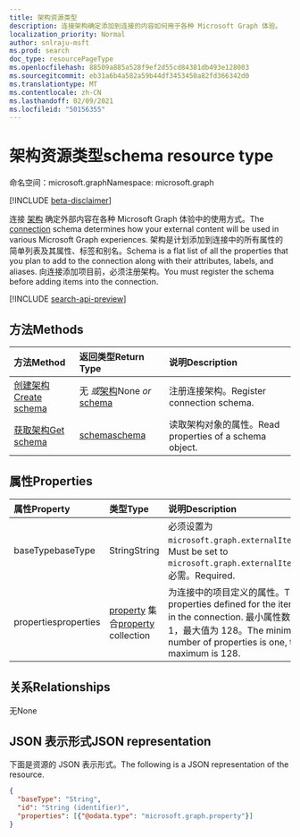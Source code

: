 ```yaml
---
title: 架构资源类型
description: 连接架构确定添加到连接的内容如何用于各种 Microsoft Graph 体验。
localization_priority: Normal
author: snlraju-msft
ms.prod: search
doc_type: resourcePageType
ms.openlocfilehash: 88509a885a528f9ef2d55cd84381db493e128003
ms.sourcegitcommit: eb31a6b4a582a59b44df3453450a82fd366342d0
ms.translationtype: MT
ms.contentlocale: zh-CN
ms.lasthandoff: 02/09/2021
ms.locfileid: "50156355"
---
```

# <a name="schema-resource-type"></a><span data-ttu-id="d0065-103">架构资源类型</span><span class="sxs-lookup"><span data-stu-id="d0065-103">schema resource type</span></span>

<span data-ttu-id="d0065-104">命名空间：microsoft.graph</span><span class="sxs-lookup"><span data-stu-id="d0065-104">Namespace: microsoft.graph</span></span>

[!INCLUDE [beta-disclaimer](../../includes/beta-disclaimer.md)]

<span data-ttu-id="d0065-105">连接 [架构](externalconnection.md) 确定外部内容在各种 Microsoft Graph 体验中的使用方式。</span><span class="sxs-lookup"><span data-stu-id="d0065-105">The [connection](externalconnection.md) schema determines how your external content will be used in various Microsoft Graph experiences.</span></span> <span data-ttu-id="d0065-106">架构是计划添加到连接中的所有属性的简单列表及其属性、标签和别名。</span><span class="sxs-lookup"><span data-stu-id="d0065-106">Schema is a flat list of all the properties that you plan to add to the connection along with their attributes, labels, and aliases.</span></span> <span data-ttu-id="d0065-107">向连接添加项目前，必须注册架构。</span><span class="sxs-lookup"><span data-stu-id="d0065-107">You must register the schema before adding items into the connection.</span></span>

[!INCLUDE [search-api-preview](../../includes/search-api-preview-signup.md)]

## <a name="methods"></a><span data-ttu-id="d0065-108">方法</span><span class="sxs-lookup"><span data-stu-id="d0065-108">Methods</span></span>

| <span data-ttu-id="d0065-109">方法</span><span class="sxs-lookup"><span data-stu-id="d0065-109">Method</span></span>                                                    | <span data-ttu-id="d0065-110">返回类型</span><span class="sxs-lookup"><span data-stu-id="d0065-110">Return Type</span></span>                   | <span data-ttu-id="d0065-111">说明</span><span class="sxs-lookup"><span data-stu-id="d0065-111">Description</span></span> |
|:----------------------------------------------------------|:------------------------------|:--|
| [<span data-ttu-id="d0065-112">创建架构</span><span class="sxs-lookup"><span data-stu-id="d0065-112">Create schema</span></span>](../api/externalconnection-post-schema.md) | <span data-ttu-id="d0065-113">无 *或*[架构](schema.md)</span><span class="sxs-lookup"><span data-stu-id="d0065-113">None *or* [schema](schema.md)</span></span> | <span data-ttu-id="d0065-114">注册连接架构。</span><span class="sxs-lookup"><span data-stu-id="d0065-114">Register connection schema.</span></span> |
| [<span data-ttu-id="d0065-115">获取架构</span><span class="sxs-lookup"><span data-stu-id="d0065-115">Get schema</span></span>](../api/schema-get.md)                        | [<span data-ttu-id="d0065-116">schema</span><span class="sxs-lookup"><span data-stu-id="d0065-116">schema</span></span>](schema.md)           | <span data-ttu-id="d0065-117">读取架构对象的属性。</span><span class="sxs-lookup"><span data-stu-id="d0065-117">Read properties of a schema object.</span></span> |

## <a name="properties"></a><span data-ttu-id="d0065-118">属性</span><span class="sxs-lookup"><span data-stu-id="d0065-118">Properties</span></span>

| <span data-ttu-id="d0065-119">属性</span><span class="sxs-lookup"><span data-stu-id="d0065-119">Property</span></span>   | <span data-ttu-id="d0065-120">类型</span><span class="sxs-lookup"><span data-stu-id="d0065-120">Type</span></span>                               | <span data-ttu-id="d0065-121">说明</span><span class="sxs-lookup"><span data-stu-id="d0065-121">Description</span></span>                |
|:-----------|:-----------------------------------|:---------------------------|
| <span data-ttu-id="d0065-122">baseType</span><span class="sxs-lookup"><span data-stu-id="d0065-122">baseType</span></span>   | <span data-ttu-id="d0065-123">String</span><span class="sxs-lookup"><span data-stu-id="d0065-123">String</span></span>                             | <span data-ttu-id="d0065-124">必须设置为 `microsoft.graph.externalItem`。</span><span class="sxs-lookup"><span data-stu-id="d0065-124">Must be set to `microsoft.graph.externalItem`.</span></span> <span data-ttu-id="d0065-125">必需。</span><span class="sxs-lookup"><span data-stu-id="d0065-125">Required.</span></span> |
| <span data-ttu-id="d0065-126">properties</span><span class="sxs-lookup"><span data-stu-id="d0065-126">properties</span></span> | <span data-ttu-id="d0065-127">[property](property.md) 集合</span><span class="sxs-lookup"><span data-stu-id="d0065-127">[property](property.md) collection</span></span> | <span data-ttu-id="d0065-128">为连接中的项目定义的属性。</span><span class="sxs-lookup"><span data-stu-id="d0065-128">The properties defined for the items in the connection.</span></span> <span data-ttu-id="d0065-129">最小属性数为 1，最大值为 128。</span><span class="sxs-lookup"><span data-stu-id="d0065-129">The minimum number of properties is one, the maximum is 128.</span></span> |

## <a name="relationships"></a><span data-ttu-id="d0065-130">关系</span><span class="sxs-lookup"><span data-stu-id="d0065-130">Relationships</span></span>

<span data-ttu-id="d0065-131">无</span><span class="sxs-lookup"><span data-stu-id="d0065-131">None</span></span>

## <a name="json-representation"></a><span data-ttu-id="d0065-132">JSON 表示形式</span><span class="sxs-lookup"><span data-stu-id="d0065-132">JSON representation</span></span>

<span data-ttu-id="d0065-133">下面是资源的 JSON 表示形式。</span><span class="sxs-lookup"><span data-stu-id="d0065-133">The following is a JSON representation of the resource.</span></span>

<!-- {
  "blockType": "resource",
  "optionalProperties": [

  ],
  "@odata.type": "microsoft.graph.schema",
  "keyProperty": "id"
}-->

```json
{
  "baseType": "String",
  "id": "String (identifier)",
  "properties": [{"@odata.type": "microsoft.graph.property"}]
}
```

<!-- uuid: 16cd6b66-4b1a-43a1-adaf-3a886856ed98
2019-02-04 14:57:30 UTC -->
<!-- {
  "type": "#page.annotation",
  "description": "schema resource",
  "keywords": "",
  "section": "documentation",
  "tocPath": ""
}-->


